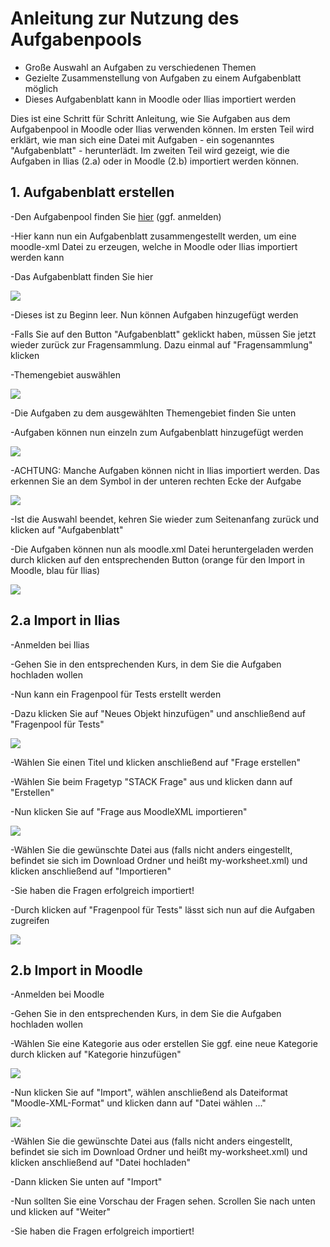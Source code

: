 # Anleitung zur Nutzung des Aufgabenpools

- Große Auswahl an Aufgaben zu verschiedenen Themen
- Gezielte Zusammenstellung von Aufgaben zu einem Aufgabenblatt möglich
- Dieses Aufgabenblatt kann in Moodle oder Ilias importiert werden


Dies ist eine Schritt für Schritt Anleitung, wie Sie Aufgaben aus dem Aufgabenpool in Moodle oder Ilias verwenden können. Im ersten Teil wird erklärt, wie man sich eine Datei mit Aufgaben - ein sogenanntes "Aufgabenblatt" - herunterlädt. Im zweiten Teil wird gezeigt, wie die Aufgaben in Ilias (2.a) oder in Moodle (2.b) importiert werden können.

## 1. Aufgabenblatt erstellen

-Den Aufgabenpool finden Sie [hier](https://aufgabenpool.th-koeln.de/pool.php) (ggf. anmelden)

-Hier kann nun ein Aufgabenblatt zusammengestellt werden, um eine moodle-xml Datei zu erzeugen, welche in Moodle oder Ilias importiert werden kann

-Das Aufgabenblatt finden Sie hier

![](images/5.png)

-Dieses ist zu Beginn leer. Nun können Aufgaben hinzugefügt werden

-Falls Sie auf den Button "Aufgabenblatt" geklickt haben, müssen Sie jetzt wieder zurück zur Fragensammlung. Dazu einmal auf "Fragensammlung" klicken

-Themengebiet auswählen

![](images/2.png)

-Die Aufgaben zu dem ausgewählten Themengebiet finden Sie unten

-Aufgaben können nun einzeln zum Aufgabenblatt hinzugefügt werden

![](images/3.png)

-ACHTUNG: Manche Aufgaben können nicht in Ilias importiert werden. Das erkennen Sie an dem Symbol in der unteren rechten Ecke der Aufgabe

![](images/4.png)

-Ist die Auswahl beendet, kehren Sie wieder zum Seitenanfang zurück und klicken auf "Aufgabenblatt"

-Die Aufgaben können nun als moodle.xml Datei heruntergeladen werden durch klicken auf den entsprechenden Button (orange für den Import in Moodle, blau für Ilias)

![](images/moodle-ilias.png)


## 2.a Import in Ilias

-Anmelden bei Ilias

-Gehen Sie in den entsprechenden Kurs, in dem Sie die Aufgaben hochladen wollen

-Nun kann ein Fragenpool für Tests erstellt werden

-Dazu klicken Sie auf "Neues Objekt hinzufügen" und anschließend auf "Fragenpool für Tests"

![](images/7.png)

-Wählen Sie einen Titel und klicken anschließend auf "Frage erstellen"

-Wählen Sie beim Fragetyp "STACK Frage" aus und klicken dann auf "Erstellen"

-Nun klicken Sie auf "Frage aus MoodleXML importieren"

![](images/10.png)

-Wählen Sie die gewünschte Datei aus (falls nicht anders eingestellt, befindet sie sich im Download Ordner und heißt my-worksheet.xml) und klicken anschließend auf "Importieren"

-Sie haben die Fragen erfolgreich importiert!

-Durch klicken auf "Fragenpool für Tests" lässt sich nun auf die Aufgaben zugreifen

![](images/11.png)


## 2.b Import in Moodle

-Anmelden bei Moodle

-Gehen Sie in den entsprechenden Kurs, in dem Sie die Aufgaben hochladen wollen

-Wählen Sie eine Kategorie aus oder erstellen Sie ggf. eine neue Kategorie durch klicken auf "Kategorie hinzufügen"

![](images/14.png)

-Nun klicken Sie auf "Import", wählen anschließend als Dateiformat "Moodle-XML-Format" und klicken dann auf "Datei wählen ..."

![](images/15.png)

-Wählen Sie die gewünschte Datei aus (falls nicht anders eingestellt, befindet sie sich im Download Ordner und heißt my-worksheet.xml) und klicken anschließend auf "Datei hochladen"

-Dann klicken Sie unten auf "Import"

-Nun sollten Sie eine Vorschau der Fragen sehen. Scrollen Sie nach unten und klicken auf "Weiter"

-Sie haben die Fragen erfolgreich importiert!

